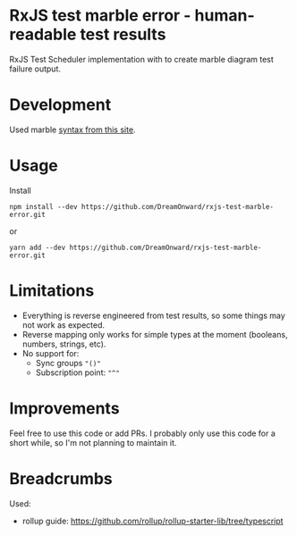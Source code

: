 # RxJS test marble error - human-readable test results

RxJS Test Scheduler implementation with to create marble diagram test failure output.

# Development

Used marble [syntax from this site](https://rxjs-dev.firebaseapp.com/guide/testing/internal-marble-tests#marble-syntax).

# Usage

Install

    npm install --dev https://github.com/DreamOnward/rxjs-test-marble-error.git

or

    yarn add --dev https://github.com/DreamOnward/rxjs-test-marble-error.git




# Limitations

* Everything is reverse engineered from test results, so some things may not work as expected.
* Reverse mapping only works for simple types at the moment (booleans, numbers, strings, etc).
* No support for:
    * Sync groups `"()"`
    * Subscription point: `"^"`

# Improvements

Feel free to use this code or add PRs.
I probably only use this code for a short while, so I'm not planning to maintain it.

# Breadcrumbs

Used:

* rollup guide: https://github.com/rollup/rollup-starter-lib/tree/typescript 
